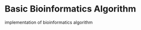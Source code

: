 Basic Bioinformatics Algorithm
========================

implementation of bioinformatics algorithm
